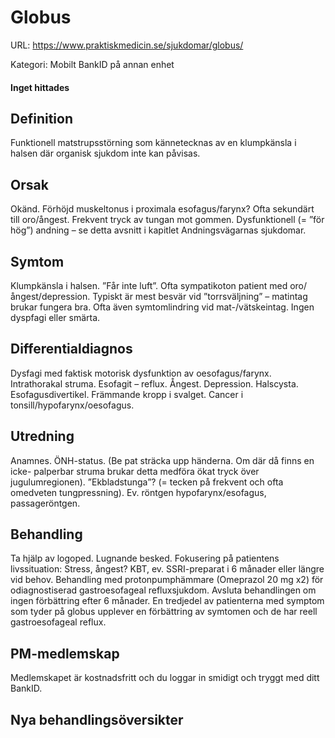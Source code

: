 # Globus

URL: https://www.praktiskmedicin.se/sjukdomar/globus/



Kategori: Mobilt BankID på annan enhet

#### Inget hittades

## Definition

Funktionell matstrupsstörning som kännetecknas av en klumpkänsla i halsen där organisk sjukdom inte kan påvisas.

## Orsak

Okänd. Förhöjd muskeltonus i proximala esofagus/farynx? Ofta sekundärt till oro/ångest. Frekvent tryck av tungan mot gommen. Dysfunktionell (= ”för hög”) andning – se detta avsnitt i kapitlet Andningsvägarnas sjukdomar.

## Symtom

Klumpkänsla i halsen. ”Får inte luft”. Ofta sympatikoton patient med oro/ångest/depression. Typiskt är mest besvär vid ”torrsväljning” – matintag brukar fungera bra. Ofta även symtomlindring vid mat-/vätskeintag. Ingen dyspfagi eller smärta.

## Differentialdiagnos

Dysfagi med faktisk motorisk dysfunktion av oesofagus/farynx. Intrathorakal struma. Esofagit – reflux. Ångest. Depression. Halscysta. Esofagusdivertikel. Främmande kropp i svalget. Cancer i tonsill/hypofarynx/oesofagus.

## Utredning

Anamnes. ÖNH-status. (Be pat sträcka upp händerna. Om där då finns en icke- palperbar struma brukar detta medföra ökat tryck över jugulumregionen). ”Ekbladstunga”? (= tecken på frekvent och ofta omedveten tungpressning).
Ev. röntgen hypofarynx/esofagus, passageröntgen.

## Behandling

Ta hjälp av logoped. Lugnande besked. Fokusering på patientens livssituation: Stress, ångest? KBT, ev. SSRI-preparat i 6 månader eller längre vid behov.
Behandling med protonpumphämmare (Omeprazol 20 mg x2) för odiagnostiserad gastroesofageal refluxsjukdom. Avsluta behandlingen om ingen förbättring efter 6 månader. En tredjedel av patienterna med symptom som tyder på globus upplever en förbättring av symtomen och de har reell gastroesofageal reflux.

## PM-medlemskap

Medlemskapet är kostnadsfritt och du loggar in smidigt och tryggt med ditt BankID.

## Nya behandlingsöversikter

